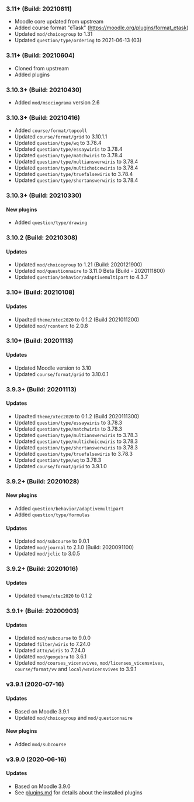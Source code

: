 ### 3.11+ (Build: 20210611)
- Moodle core updated from upstream
- Added course format "eTask" (https://moodle.org/plugins/format_etask)
- Updated `mod/choicegroup` to 1.31
- Updated `question/type/ordering` to 2021-06-13 (03)

### 3.11+ (Build: 20210604)
- Cloned from upstream
- Added plugins

### 3.10.3+ (Build: 20210430)
- Added `mod/msociograma` version 2.6

### 3.10.3+ (Build: 20210416)
- Added `course/format/topcoll`
- Updated `course/format/grid` to 3.10.1.1
- Updated `question/type/wq` to 3.78.4
- Updated `question/type/essaywiris` to 3.78.4
- Updated `question/type/matchwiris` to 3.78.4
- Updated `question/type/multianswerwiris` to 3.78.4
- Updated `question/type/multichoicewiris` to 3.78.4
- Updated `question/type/truefalsewiris` to 3.78.4
- Updated `question/type/shortanswerwiris` to 3.78.4

### 3.10.3+ (Build: 20210330)
#### New plugins
- Added `question/type/drawing`

### 3.10.2 (Build: 20210308)
#### Updates
- Updated `mod/choicegroup` to 1.21 (Build: 2020121900)
- Updated `mod/questionnaire` to 3.11.0 Beta (Build - 2020111800)
- Updated `question/behavior/adaptivemultipart` to 4.3.7

### 3.10+ (Build: 20210108)
#### Updates
- Upadted `theme/xtec2020` to 0.1.2 (Build 2021011200)
- Updated `mod/rcontent` to 2.0.8

### 3.10+ (Build: 20201113)
#### Updates
- Updated Moodle version to 3.10
- Updated `course/format/grid` to 3.10.0.1

### 3.9.3+ (Build: 20201113)
#### Updates
- Upadted `theme/xtec2020` to 0.1.2 (Build 2020111300)
- Updated `question/type/essaywiris` to 3.78.3
- Updated `question/type/matchwiris` to 3.78.3
- Updated `question/type/multianswerwiris` to 3.78.3
- Updated `question/type/multichoicewiris` to 3.78.3
- Updated `question/type/shortanswerwiris` to 3.78.3
- Updated `question/type/truefalsewiris` to 3.78.3
- Updated `question/type/wq` to 3.78.3
- Updated `course/format/grid` to 3.9.1.0

### 3.9.2+ (Build: 20201028)
#### New plugins
- Added `question/behavior/adaptivemultipart`
- Added `question/type/formulas`

#### Updates
- Updated `mod/subcourse` to 9.0.1
- Updated `mod/journal` to 2.1.0 (Build: 2020091100)
- Updated `mod/jclic` to 3.0.5

### 3.9.2+ (Build: 20201016)
#### Updates
- Updated `theme/xtec2020` to 0.1.2

### 3.9.1+ (Build: 20200903)
#### Updates
- Updated `mod/subcourse` to 9.0.0
- Updated `filter/wiris` to 7.24.0
- Updated `atto/wiris` to 7.24.0
- Updated `mod/geogebra` to 3.6.1
- Updated `mod/courses_vicensvives`, `mod/licenses_vicensvives`, `course/format/vv` and `local/wsvicensvives` to 3.9.1

### v3.9.1 (2020-07-16)
#### Updates
- Based on Moodle 3.9.1
- Updated `mod/choicegroup` and `mod/questionnaire` 

#### New plugins
- Added `mod/subcourse`

### v3.9.0 (2020-06-16)
#### Updates
- Based on Moodle 3.9.0
- See [plugins.md](plugins.md) for details about the installed plugins 
